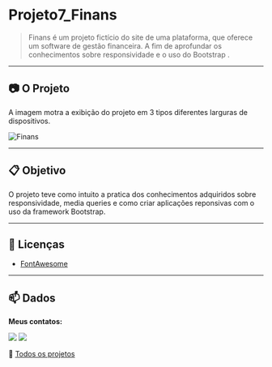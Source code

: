 # Projeto7_Finans
>Finans é um projeto fictício do site de uma plataforma, que oferece um software de gestão financeira. A fim de aprofundar os conhecimentos sobre responsividade e o uso do Bootstrap .

<hr>

## :camera: O Projeto

A imagem motra a exibição do projeto em  3 tipos diferentes larguras de dispositivos.

![Finans](img/projeto7_Finans.gif)

<hr>

## :clipboard: Objetivo
O projeto teve como intuito a pratica dos conhecimentos adquiridos sobre responsividade, media queries e como criar aplicações reponsivas com o uso da framework Bootstrap.

<hr>

## :pencil: Licenças

- [FontAwesome](https://github.com/danigvg/projetos_curso_web/blob/master/projeto7_Finans/fontawesome/LICENSE.txt) 

<hr>

## :mailbox: Dados

**Meus contatos:**
<p>
   <a href="https://www.linkedin.com/in/danigvg/" alt="Linkedin">
     <img src="https://img.shields.io/badge/-Linkedin-0e76a8?style=flat-square&logo=Linkedin&logoColor=white&link=https://www.linkedin.com/in/danigvg/" /></a>
   <a href="danigvg@gmail.com" alt="Gmail">
     <img src="https://img.shields.io/badge/-Gmail-FF0000?style=flat-square&labelColor=FF0000&logo=gmail&logoColor=white&link=danigvg@gmail.com"/></a>   
</p>

:file_folder: [Todos os projetos](https://github.com/danigvg/projetos_curso_web) 

